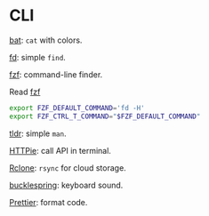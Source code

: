 # CLI

[bat](https://github.com/sharkdp/bat): `cat` with colors.

[fd](https://github.com/sharkdp/fd): simple `find`.

[fzf](https://github.com/junegunn/fzf): command-line finder.

Read [fzf](https://wiki.archlinux.org/index.php/Fzf)

```sh
export FZF_DEFAULT_COMMAND='fd -H'
export FZF_CTRL_T_COMMAND="$FZF_DEFAULT_COMMAND"
```

[tldr](https://github.com/tldr-pages/tldr): simple `man`.

[HTTPie](https://httpie.org/): call API in terminal.

[Rclone](https://rclone.org/): `rsync` for cloud storage.

[bucklespring](https://github.com/zevv/bucklespring): keyboard sound.

[Prettier](https://prettier.io/): format code.
